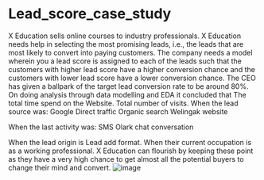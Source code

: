 # Lead_score_case_study
X Education sells online courses to industry professionals. X Education needs help in selecting the most promising leads, i.e., the leads that are most likely to convert into paying customers.
The company needs a model wherein you a lead score is assigned to each of the leads such that the customers with higher lead score have a higher conversion chance and the customers with lower lead score have a lower conversion chance.
The CEO has given a ballpark of the target lead conversion rate to be around 80%.
On doing analysis through data modelling and EDA
it concluded that 
The total time spend on the Website. 
Total number of visits. 
When the lead source was: 
Google 
Direct traffic 
Organic search 
Welingak website 

When the last activity was: 
 SMS 
Olark chat conversation 

When the lead origin is Lead add format. 
When their current occupation is as a working professional. 
X Education can flourish  by keeping these point as they have a very high chance to get almost all the potential buyers to change their mind and convert.
![image](https://github.com/Prisingh381/Lead_score_case_study/assets/173728114/a81dfb98-facf-4827-a1fc-5ff2cac03e66)
